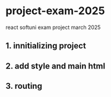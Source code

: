 # project-exam-2025
react softuni exam project march 2025

## 1. innitializing project 
## 2. add style and main html 
## 3. routing 